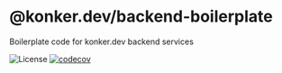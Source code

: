 # @konker.dev/backend-boilerplate

Boilerplate code for konker.dev backend services

![License](https://img.shields.io/github/license/konker/konker.dev)
[![codecov](https://codecov.io/gh/konker/konker.dev/graph/badge.svg?token=G0CMXHW679&flag=@konker.dev/backend-boilerplate)](https://codecov.io/gh/konker/konker.dev?flags[0]=@konker.dev/backend-boilerplate)
